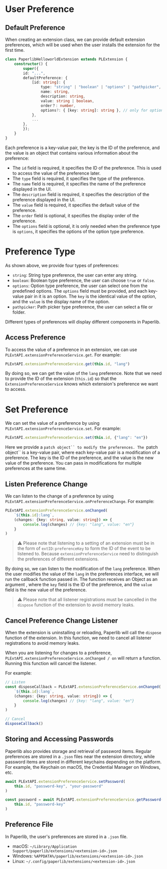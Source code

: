 # User Preference

## Default Preference

When creating an extension class, we can provide default extension preferences, which will be used when the user installs the extension for the first time.

```typescript
class PaperlibHelloworldExtension extends PLExtension {
    constructor() {
        super({
        id: "...",
        defaultPreference: {
            [id: string]: {
                type: "string" | "boolean" | "options" | "pathpicker", 
                name: string,
                description: string,
                value: string | boolean,
                order？: number,
                options?: { [key: string]: string }, // only for options type
            },
            ...
        },
        });
    }
}
```

Each preference is a key-value pair, the key is the ID of the preference, and the value is an object that contains various information about the preference:

- The `id` field is required, it specifies the ID of the preference. This is used to access the value of the preference later.
- The `type` field is required, it specifies the type of the preference.
- The `name` field is required, it specifies the name of the preference displayed in the UI.
- The `description` field is required, it specifies the description of the preference displayed in the UI.
- The `value` field is required, it specifies the default value of the preference.
- The `order` field is optional, it specifies the display order of the preference.
- The `options` field is optional, it is only needed when the preference type is `options`, it specifies the options of the option type preference.

# Preference Type

As shown above, we provide four types of preferences:

- `string`: String type preference, the user can enter any string.
- `boolean`: Boolean type preference, the user can choose `true` or `false`.
- `options`: Option type preference, the user can select one from the predefined options. The `options` field must be provided, and each key-value pair in it is an option. The `key` is the identical value of the option, and the `value` is the display name of the option.
- `pathpicker`: Path picker type preference, the user can select a file or folder.

Different types of preferences will display different components in Paperlib.

## Access Preference

To access the value of a preference in an extension, we can use `PLExtAPI.extensionPreferenceService.get`. For example:

```typescript
PLExtAPI.extensionPreferenceService.get(this.id, "lang")
```

By doing so, we can get the value of the `lang` preference. Note that we need to provide the ID of the extension (`this.id`) so that the `ExtensionPreferenceService` knows which extension's preference we want to access.

# Set Preference

We can set the value of a preference by using `PLExtAPI.extensionPreferenceService.set`. For example:

```typescript
PLExtAPI.extensionPreferenceService.set(this.id, {"lang": "en"})
```

Here we provide a `patch object`` to modify the preferences. The `patch object`` is a key-value pair, where each key-value pair is a modification of a preference. The key is the ID of the preference, and the value is the new value of the preference. You can pass in modifications for multiple preferences at the same time.

## Listen Preference Change

We can listen to the change of a preference by using `PLExtAPI.extensionPreferenceService.onPreferenceChange`. For example:

```typescript
PLExtAPI.extensionPreferenceService.onChanged(
    `${this.id}:lang`, 
    (changes: {key: string, value: string}) => {
        console.log(changes) // {key: "lang", value: "en"}
    }
)
```

> ⚠️ Please note that listening to a setting of an extension must be in the form of `extID:preferenceKey` to form the ID of the event to be listened to. Because `extensionPreferenceService` need to distinguish the preferences of different extensions.

By doing so, we can listen to the modification of the `lang` preference. When the user modifies the value of the `lang` in the preferences interface, we will run the callback function passed in. The function receives an Object as an argument , where the `key` field is the ID of the preference, and the `value` field is the new value of the preference.

> ⚠️ Please note that all listener registrations must be cancelled in the `dispose` function of the extension to avoid memory leaks.

## Cancel Preference Change Listener

When the extension is uninstalling or reloading, Paperlib will call the `dispose` function of the extension. In this function, we need to cancel all listener registrations to avoid memory leaks.

When you are listening for changes to a preference, `PLExtAPI.extensionPreferenceService.onChanged / on` will return a function. Running this function will cancel the listener.

For example:

```typescript
// Listen
const disposeCallback = PLExtAPI.extensionPreferenceService.onChanged(
    `${this.id}:lang`, 
    (changes: {key: string, value: string}) => {
        console.log(changes) // {key: "lang", value: "en"}
    }
)

// Cancel
disposeCallback()
```

## Storing and Accessing Passwords

Paperlib also provides storage and retrieval of password items. Regular preferences are stored in a `.json` files near the extension directory, while password items are stored in different keychains depending on the platform. For example, the Keychain on macOS, the Credential Manager on Windows, etc.


```typescript
await PLExtAPI.extensionPreferenceService.setPassword(
    this.id, "password-key", "your-password"
)

const password = await PLExtAPI.extensionPreferenceService.getPassword(
    this.id, "password-key"
)

```

## Preference File

In Paperlib, the user's preferences are stored in a `.json` file. 

- macOS: `~/Library/Application Support/paperlib/extensions/<extension-id>.json`
- Windows: `%APPDATA%/paperlib/extensions/<extension-id>.json`
- Linux: `~/.config/paperlib/extensions/<extension-id>.json`

